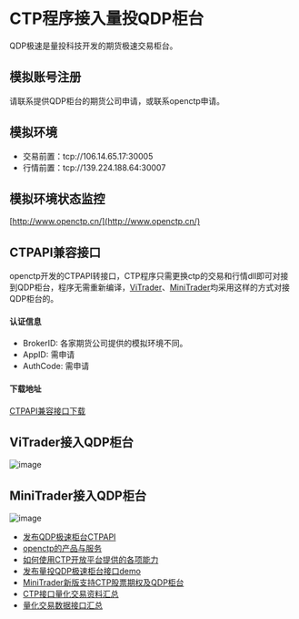 # CTP程序接入量投QDP柜台

QDP极速是量投科技开发的期货极速交易柜台。

## 模拟账号注册
请联系提供QDP柜台的期货公司申请，或联系openctp申请。

## 模拟环境
- 交易前置：tcp://106.14.65.17:30005
- 行情前置：tcp://139.224.188.64:30007

## 模拟环境状态监控
[http://www.openctp.cn/](http://www.openctp.cn/)

## CTPAPI兼容接口
openctp开发的CTPAPI转接口，CTP程序只需更换ctp的交易和行情dll即可对接到QDP柜台，程序无需重新编译，[ViTrader](https://github.com/openctp/ViTrader)、[MiniTrader](https://github.com/openctp/MiniTrader)均采用这样的方式对接QDP柜台的。

#### 认证信息
- BrokerID: 各家期货公司提供的模拟环境不同。
- AppID: 需申请
- AuthCode: 需申请

#### 下载地址
[CTPAPI兼容接口下载](http://www.openctp.cn/download.html)

## ViTrader接入QDP柜台
![image](https://github.com/user-attachments/assets/96d29dd1-ef7b-40c7-94db-d9016c24bc39)

## MiniTrader接入QDP柜台
![image](https://github.com/user-attachments/assets/ce69ccd5-8be8-44da-b89f-e68f9c47e53b)

- [发布QDP极速柜台CTPAPI](https://mp.weixin.qq.com/s?__biz=Mzk0ODI0NDE2Ng==&mid=2247485377&idx=1&sn=5149412546fbb3d6acb96e4154adcf53&chksm=c36bdc68f41c557e3c7caacaf662b9983c37f9f1004cb9dda2b3da3c009cf7b947c46260329a&token=2114132773&lang=zh_CN#rd)
- [openctp的产品与服务](https://zhuanlan.zhihu.com/p/683874612)
- [如何使用CTP开放平台提供的各项能力](https://mp.weixin.qq.com/s?__biz=Mzk0ODI0NDE2Ng==&mid=2247484094&idx=1&sn=97bd791622333886260bf767bea40db1&chksm=c36bd917f41c50016b676b5f5b11f899aea889cd9b10e6724c7fee0ad443f31351f87ff5a4d2&token=1437331958&lang=zh_CN#rd)
- [发布量投QDP极速柜台接口demo](https://mp.weixin.qq.com/s?__biz=Mzk0ODI0NDE2Ng==&mid=2247485329&idx=1&sn=913785be3306908909ce3a160abfb18c&chksm=c36bdc38f41c552e35ba6c39e4b1addb6f4aee4ece068f697a11b1c5f264cc30f7bab4c516ed&token=2114132773&lang=zh_CN#rd)
- [MiniTrader新版支持CTP股票期权及QDP柜台](https://mp.weixin.qq.com/s?__biz=Mzk0ODI0NDE2Ng==&mid=2247485364&idx=1&sn=1715660a76ec62651b3504141f9f32f5&chksm=c36bdc1df41c550b40d2c9cab250871df00e2743be65965b73640d8ffd64f1567055e9cb4576&token=2114132773&lang=zh_CN#rd)
- [CTP接口量化交易资料汇总](https://zhuanlan.zhihu.com/p/607325008)
- [量化交易数据接口汇总](https://zhuanlan.zhihu.com/p/681814762)
